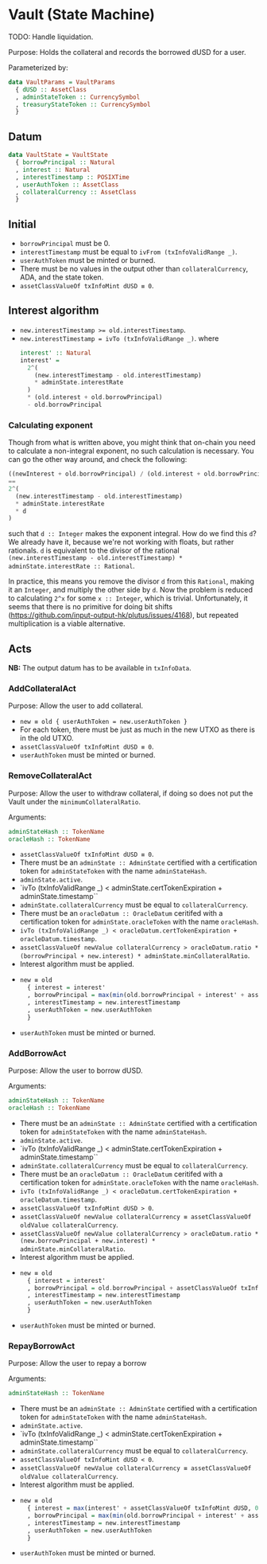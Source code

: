 # Vault (State Machine)

TODO: Handle liquidation.

Purpose: Holds the collateral and records the borrowed dUSD for a user.

Parameterized by:
```haskell
data VaultParams = VaultParams
  { dUSD :: AssetClass
  , adminStateToken :: CurrencySymbol
  , treasuryStateToken :: CurrencySymbol
  }
```

## Datum

```haskell
data VaultState = VaultState
  { borrowPrincipal :: Natural
  , interest :: Natural
  , interestTimestamp :: POSIXTime
  , userAuthToken :: AssetClass
  , collateralCurrency :: AssetClass
  }
```

## Initial

- `borrowPrincipal` must be 0.
- `interestTimestamp` must be equal to `ivFrom (txInfoValidRange _)`.
- `userAuthToken` must be minted or burned.
- There must be no values in the output other than
  `collateralCurrency`, ADA, and the state token.
- `assetClassValueOf txInfoMint dUSD ≡ 0`.

## Interest algorithm

- `new.interestTimestamp >= old.interestTimestamp`.
- `new.interestTimestamp = ivTo (txInfoValidRange _)`.
  where
  ```haskell
  interest' :: Natural
  interest' =
    2^(
      (new.interestTimestamp - old.interestTimestamp)
      * adminState.interestRate
    )
    * (old.interest + old.borrowPrincipal)
    - old.borrowPrincipal
  ```

### Calculating exponent

Though from what is written above, you might think that on-chain you need
to calculate a non-integral exponent, no such calculation is necessary.
You can go the other way around, and check the following:
```haskell
((newInterest + old.borrowPrincipal) / (old.interest + old.borrowPrincipal))^d
==
2^(
  (new.interestTimestamp - old.interestTimestamp)
  * adminState.interestRate
  * d
)
```
such that `d :: Integer` makes the exponent integral.
How do we find this `d`? We already have it, because we're not working with floats,
but rather rationals. `d` is equivalent to the divisor of the rational
`(new.interestTimestamp - old.interestTimestamp) * adminState.interestRate :: Rational`.

In practice, this means you remove the divisor `d` from this `Rational`, making it an
`Integer`, and multiply the other side by `d`.
Now the problem is reduced to calculating `2^x` for some `x :: Integer`, which is trivial.
Unfortunately, it seems that there is no primitive for doing bit shifts (https://github.com/input-output-hk/plutus/issues/4168),
but repeated multiplication is a viable alternative.

## Acts

**NB:** The output datum has to be available in `txInfoData`.

### AddCollateralAct

Purpose: Allow the user to add collateral.

- `new ≡ old { userAuthToken = new.userAuthToken }`
- For each token, there must be just as much in the new UTXO as
  there is in the old UTXO.
- `assetClassValueOf txInfoMint dUSD ≡ 0`.
- `userAuthToken` must be minted or burned.

### RemoveCollateralAct

Purpose: Allow the user to withdraw collateral, if doing so does not put the Vault under the `minimumCollateralRatio`.

Arguments:
```haskell
adminStateHash :: TokenName
oracleHash :: TokenName
```

- `assetClassValueOf txInfoMint dUSD ≡ 0`.
- There must be an `adminState :: AdminState` certified with a certification
  token for `adminStateToken` with the name `adminStateHash`.
- `adminState.active`.
- `ivTo (txInfoValidRange _) < adminState.certTokenExpiration + adminState.timestamp``
- `adminState.collateralCurrency` must be equal to `collateralCurrency`.
- There must be an `oracleDatum :: OracleDatum` ceritifed with a certification
  token for `adminState.oracleToken` with the name `oracleHash`.
- `ivTo (txInfoValidRange _) < oracleDatum.certTokenExpiration + oracleDatum.timestamp`.
- `assetClassValueOf newValue collateralCurrency > oracleDatum.ratio * (borrowPrincipal + new.interest) * adminState.minCollateralRatio`.
- Interest algorithm must be applied.
- ```haskell
  new ≡ old
    { interest = interest'
    , borrowPrincipal = max(min(old.borrowPrincipal + interest' + assetClassValueOf txInfoMint dUSD, old.borrowPrincipal), 0)
    , interestTimestamp = new.interestTimestamp
    , userAuthToken = new.userAuthToken
    }
  ```
- `userAuthToken` must be minted or burned.

### AddBorrowAct

Purpose: Allow the user to borrow dUSD.

Arguments:
```haskell
adminStateHash :: TokenName
oracleHash :: TokenName
```

- There must be an `adminState :: AdminState` certified with a certification
  token for `adminStateToken` with the name `adminStateHash`.
- `adminState.active`.
- `ivTo (txInfoValidRange _) < adminState.certTokenExpiration + adminState.timestamp``
- `adminState.collateralCurrency` must be equal to `collateralCurrency`.
- There must be an `oracleDatum :: OracleDatum` ceritifed with a certification
  token for `adminState.oracleToken` with the name `oracleHash`.
- `ivTo (txInfoValidRange _) < oracleDatum.certTokenExpiration + oracleDatum.timestamp`.
- `assetClassValueOf txInfoMint dUSD > 0`.
- `assetClassValueOf newValue collateralCurrency ≡ assetClassValueOf oldValue collateralCurrency`.
- `assetClassValueOf newValue collateralCurrency > oracleDatum.ratio * (new.borrowPrincipal + new.interest) * adminState.minCollateralRatio`.
- Interest algorithm must be applied.
- ```haskell
  new ≡ old
    { interest = interest'
    , borrowPrincipal = old.borrowPrincipal + assetClassValueOf txInfoMint dUSD
    , interestTimestamp = new.interestTimestamp
    , userAuthToken = new.userAuthToken
    }
  ```
- `userAuthToken` must be minted or burned.

### RepayBorrowAct

Purpose: Allow the user to repay a borrow

Arguments:
```haskell
adminStateHash :: TokenName
```

- There must be an `adminState :: AdminState` certified with a certification
  token for `adminStateToken` with the name `adminStateHash`.
- `adminState.active`.
- `ivTo (txInfoValidRange _) < adminState.certTokenExpiration + adminState.timestamp``
- `adminState.collateralCurrency` must be equal to `collateralCurrency`.
- `assetClassValueOf txInfoMint dUSD < 0`.
- `assetClassValueOf newValue collateralCurrency ≡ assetClassValueOf oldValue collateralCurrency`.
- Interest algorithm must be applied.
- ```haskell
  new ≡ old
    { interest = max(interest' + assetClassValueOf txInfoMint dUSD, 0)
    , borrowPrincipal = max(min(old.borrowPrincipal + interest' + assetClassValueOf txInfoMint dUSD, old.borrowPrincipal), 0)
    , interestTimestamp = new.interestTimestamp
    , userAuthToken = new.userAuthToken
    }
  ```
- `userAuthToken` must be minted or burned.
